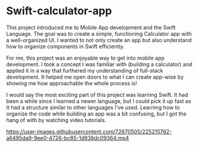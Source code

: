 # Swift-calculator-app

This project introduced me to Mobile App development and the Swift Language.
The goal was to create a simple, functioning Calculator app with a well-organized UI. I wanted to not only create an app but also understand how to organize components in Swift efficiently.

For me, this project was an enjoyable way to get into mobile app development. I took a concept I was familiar with (building a calculator) and applied it in a way that furthered my understanding of full-stack development. It helped me open doors to what I can create app-wise by showing me how approachable the whole process is!

I would say the most exciting part of this project was learning Swift. It had been a while since I learned a newer language, but I could pick it up fast as It had a structure similar to other languages I've used. Learning how to organize the code while building an app was a bit confusing, but I got the hang of with by watching video tutorials.


https://user-images.githubusercontent.com/72670505/225215762-a6495da9-9ee0-4726-bc85-1d938dc09364.mp4

